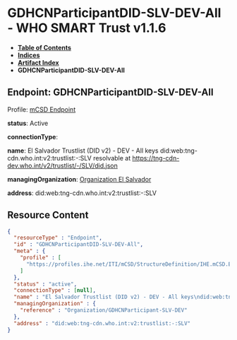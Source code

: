 # GDHCNParticipantDID-SLV-DEV-All - WHO SMART Trust v1.1.6

* [**Table of Contents**](toc.md)
* [**Indices**](indices.md)
* [**Artifact Index**](artifacts.md)
* **GDHCNParticipantDID-SLV-DEV-All**

## Endpoint: GDHCNParticipantDID-SLV-DEV-All

Profile: [mCSD Endpoint](https://profiles.ihe.net/ITI/mCSD/4.0.0/StructureDefinition-IHE.mCSD.Endpoint.html)

**status**: Active

**connectionType**: 

**name**: El Salvador Trustlist (DID v2) - DEV - All keys did:web:tng-cdn.who.int:v2:trustlist:-:SLV resolvable at https://tng-cdn-dev.who.int/v2/trustlist/-/SLV/did.json

**managingOrganization**: [Organization El Salvador](Organization-GDHCNParticipant-SLV-DEV.md)

**address**: did:web:tng-cdn.who.int:v2:trustlist:-:SLV



## Resource Content

```json
{
  "resourceType" : "Endpoint",
  "id" : "GDHCNParticipantDID-SLV-DEV-All",
  "meta" : {
    "profile" : [
      "https://profiles.ihe.net/ITI/mCSD/StructureDefinition/IHE.mCSD.Endpoint"
    ]
  },
  "status" : "active",
  "connectionType" : [null],
  "name" : "El Salvador Trustlist (DID v2) - DEV - All keys\ndid:web:tng-cdn.who.int:v2:trustlist:-:SLV\nresolvable at https://tng-cdn-dev.who.int/v2/trustlist/-/SLV/did.json",
  "managingOrganization" : {
    "reference" : "Organization/GDHCNParticipant-SLV-DEV"
  },
  "address" : "did:web:tng-cdn.who.int:v2:trustlist:-:SLV"
}

```
